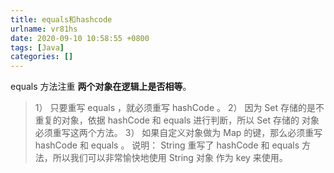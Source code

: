 ```yaml
---
title: equals和hashcode
urlname: vr81hs
date: 2020-09-10 10:58:55 +0800
tags: [Java]
categories: []
---
```


equals 方法注重 **两个对象在逻辑上是否相等**。

> 1） 只要重写 equals ，就必须重写 hashCode 。
> 2） 因为 Set 存储的是不重复的对象，依据 hashCode 和 equals 进行判断，所以 Set 存储的
> 对象必须重写这两个方法。
> 3） 如果自定义对象做为 Map 的键，那么必须重写 hashCode 和 equals 。
> 说明： String 重写了 hashCode 和 equals 方法，所以我们可以非常愉快地使用 String 对象
> 作为 key 来使用。
